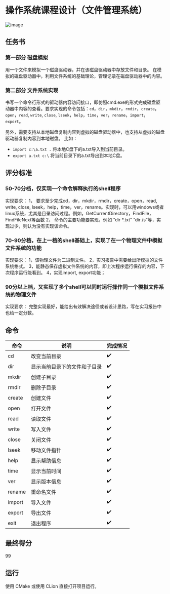 # 操作系统课程设计（文件管理系统）

![image](https://github.com/inannan423/miniOS/assets/83146544/708ab853-93a4-419c-9e55-46ee925b8429)


## 任务书

### 第一部分 磁盘模拟

用一个文件来模拟一个磁盘驱动器，并在该磁盘驱动器中存放文件和目录。
在模拟的磁盘驱动器中，利用文件系统的基础理论，管理记录在磁盘驱动器中的内容。

### 第二部分 文件系统实现

书写一个命令行形式的驱动器内容访问接口，即仿照cmd.exe的形式完成磁盘驱动器中内容的查看。要求实现的命令包括：`cd`，`dir`，`mkdir`，`rmdir`，`create`，`open`，`read`, `write`, `close`, `lseek`，`help`，`time`，`ver`，`rename`，`import`，`export`。

另外，需要支持从本地磁盘复制内容到虚拟的磁盘驱动器中，也支持从虚拟的磁盘驱动器复制内容到本地磁盘。
比如：

- `import c:\a.txt .`  将本地C盘下的a.txt导入到当前目录。
- `export a.txt c:\`   将当前目录下的a.txt导出到本地C盘。

## 评分标准

### 50-70分档，仅实现一个命令解释执行的shell程序

实现要求：
1， 要求至少完成cd，dir，mkdir，rmdir，create，open，read, write, close, lseek，help，time，ver，rename。实现时，可以用windows或者linux系统，尤其是目录访问过程。例如，GetCurrentDirectory，FindFile，FindFileNext等函数
2， 命令的主要功能要实现，例如 “dir *.txt” “dir /s”等，实现过少，则认为没有实现该命令。

### 70-90分档，在上一档的shell基础上，实现了在一个物理文件中模拟文件系统的功能

实现要求：
1，该物理文件为二进制文件。
2，实习报告中需要给出所模拟的文件系统格式。
3，能静态保存虚拟文件系统的内容，即上次程序运行保存的内容，下次程序运行能看到。
4，实现import, export功能；

### 90分以上档，又实现了多个shell可以同时运行操作同一个模拟文件系统的物理文件

实现要求：
完整实现最好，能给出有效解决途径或者设计思路，写在实习报告中也给一定分数。

## 命令

| 命令     | 说明             | 完成情况 |
|--------|----------------|------|
| cd     | 改变当前目录         | ✔️   |
| dir    | 显示当前目录下的文件和子目录 | ✔️   |
| mkdir  | 创建子目录          | ✔️   |
| rmdir  | 删除子目录          | ✔️   |
| create | 创建文件           | ✔️   |
| open   | 打开文件           | ✔️   |
| read   | 读取文件           | ✔️   |
| write  | 写入文件           | ✔️   |
| close  | 关闭文件           | ✔️   |
| lseek  | 移动文件指针         | ✔️   |
| help   | 显示帮助信息         | ✔️   |
| time   | 显示当前时间         | ✔️   |
| ver    | 显示版本信息         | ✔️   |
| rename | 重命名文件          | ✔️   |
| import | 导入文件           | ✔️   |
| export | 导出文件           | ✔️   |
| exit   | 退出程序           | ✔️   |

## 最终得分

99

## 运行

使用 CMake 或使用 CLion 直接打开项目运行。
